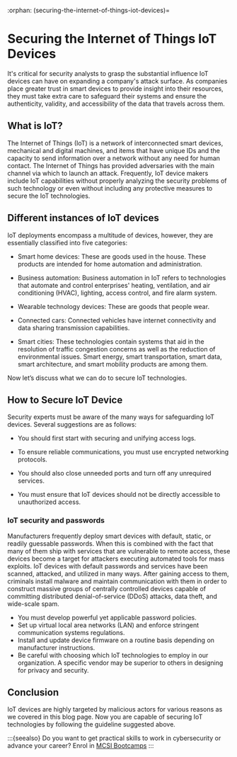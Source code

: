 :orphan:
(securing-the-internet-of-things-iot-devices)=
# Securing the Internet of Things IoT Devices
 

It's critical for security analysts to grasp the substantial influence IoT devices can have on expanding a company's attack surface. As companies place greater trust in smart devices to provide insight into their resources, they must take extra care to safeguard their systems and ensure the authenticity, validity, and accessibility of the data that travels across them.

## What is IoT?

The Internet of Things (IoT) is a network of interconnected smart devices, mechanical and digital machines, and items that have unique IDs and the capacity to send information over a network without any need for human contact. The Internet of Things has provided adversaries with the main channel via which to launch an attack. Frequently, IoT device makers include IoT capabilities without properly analyzing the security problems of such technology or even without including any protective measures to secure the IoT technologies.

## Different instances of IoT devices

IoT deployments encompass a multitude of devices, however, they are essentially classified into five categories:

- Smart home devices: These are goods used in the house. These products are intended for home automation and administration.

- Business automation: Business automation in IoT refers to technologies that automate and control enterprises' heating, ventilation, and air conditioning (HVAC), lighting, access control, and fire alarm system.

- Wearable technology devices: These are goods that people wear.

- Connected cars: Connected vehicles have internet connectivity and data sharing transmission capabilities.
- Smart cities: These technologies contain systems that aid in the resolution of traffic congestion concerns as well as the reduction of environmental issues. Smart energy, smart transportation, smart data, smart architecture, and smart mobility products are among them.

Now let’s discuss what we can do to secure IoT technologies.

## How to Secure IoT Device

Security experts must be aware of the many ways for safeguarding IoT devices. Several suggestions are as follows:

- You should first start with securing and unifying access logs.
- To ensure reliable communications, you must use encrypted networking protocols.

- You should also close unneeded ports and turn off any unrequired services.
- You must ensure that IoT devices should not be directly accessible to unauthorized access.

### IoT security and passwords

Manufacturers frequently deploy smart devices with default, static, or readily guessable passwords. When this is combined with the fact that many of them ship with services that are vulnerable to remote access, these devices become a target for attackers executing automated tools for mass exploits. IoT devices with default passwords and services have been scanned, attacked, and utilized in many ways. After gaining access to them, criminals install malware and maintain communication with them in order to construct massive groups of centrally controlled devices capable of committing distributed denial-of-service (DDoS) attacks, data theft, and wide-scale spam.

- You must develop powerful yet applicable password policies.
- Set up virtual local area networks (LAN) and enforce stringent communication systems regulations.
- Install and update device firmware on a routine basis depending on manufacturer instructions.
- Be careful with choosing which IoT technologies to employ in our organization. A specific vendor may be superior to others in designing for privacy and security.

## Conclusion

IoT devices are highly targeted by malicious actors for various reasons as we covered in this blog page. Now you are capable of securing IoT technologies by following the guideline suggested above.

:::{seealso}
Do you want to get practical skills to work in cybersecurity or advance your career? Enrol in [MCSI Bootcamps](https://www.mosse-institute.com/bootcamps.html)
:::
